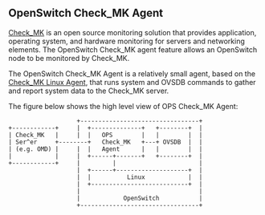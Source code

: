 OpenSwitch Check_MK Agent
--------------------
[Check_MK][1] is an open source monitoring solution that provides application, operating system, and hardware monitoring for servers and networking elements. The OpenSwitch Check_MK agent feature allows an OpenSwitch node to be monitored by Check_MK.

The OpenSwitch Check_MK Agent is a relatively small agent, based on the [Check_MK Linux Agent][3],  that runs system and OVSDB commands to gather and report system data to the Check_MK server.

The figure below shows the high level view of OPS Check_MK Agent:
```
                   +---------------------------------+
+------------+     |  +--------------+   +--------+  |
| Check_MK   |     |  |   OPS        |   |        |  |
| Ser^er     +--------+   Check_MK   +---+ OVSDB  |  |
| (e.g. OMD) |     |  |   Agent      |   |        |  |
|            |     |  +------+-------+   +--------+  |
+------------+     |         |                       |
                   |  +------+--------------------+  |
                   |  |          Linux            |  |
                   |  +---------------------------+  |
                   |                                 |
                   |            OpenSwitch           |
                   +---------------------------------+
```
                                                                                         
[1]: https://mathias-kettner.de/check_mk.html
[2]: https://www.nagios.org/
[3]: https://mathias-kettner.de/checkmk_linuxagent.html
